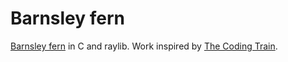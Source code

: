 # Barnsley fern

[Barnsley fern](https://en.wikipedia.org/wiki/Barnsley_fern) in C and raylib. Work inspired by [The Coding Train](https://thecodingtrain.com).

